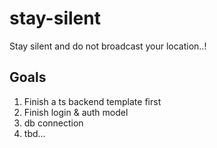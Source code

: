 # stay-silent
Stay silent and do not broadcast your location..!


## Goals

1. Finish a ts backend template first
2. Finish login & auth model
3. db connection
4. tbd...
